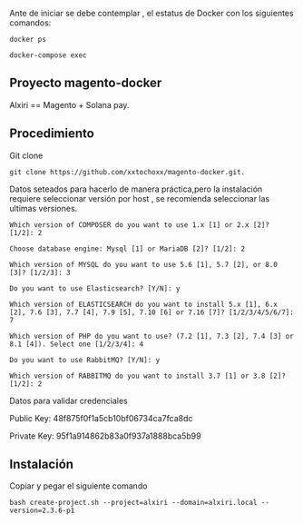 Ante de iniciar se debe contemplar , el estatus de Docker con los siguientes comandos:

```docker ps```

```docker-compose exec```


## Proyecto magento-docker

Alxiri == Magento + Solana pay.


## Procedimiento

Git clone 

```git clone https://github.com/xxtochoxx/magento-docker.git.```


 Datos seteados para hacerlo de manera práctica,pero la instalación requiere seleccionar versión por host , se recomienda seleccionar las ultimas versiones.

```Which version of COMPOSER do you want to use 1.x [1] or 2.x [2]? [1/2]: 2```

```Choose database engine: Mysql [1] or MariaDB [2]? [1/2]: 2```

```Which version of MYSQL do you want to use 5.6 [1], 5.7 [2], or 8.0 [3]? [1/2/3]: 3```

```Do you want to use Elasticsearch? [Y/N]: y```

```Which version of ELASTICSEARCH do you want to install 5.x [1], 6.x [2], 7.6 [3], 7.7 [4], 7.9 [5], 7.10 [6] or 7.16 [7]? [1/2/3/4/5/6/7]: 7```

```Which version of PHP do you want to use? (7.2 [1], 7.3 [2], 7.4 [3] or 8.1 [4]). Select one [1/2/3/4]: 4```

```Do you want to use RabbitMQ? [Y/N]: y```

```Which version of RABBITMQ do you want to install 3.7 [1] or 3.8 [2]? [1/2]: 2```

Datos para validar credenciales

Public Key: 48f875f0f1a5cb10bf06734ca7fca8dc
 
Private Key: 95f1a914862b83a0f937a1888bca5b99 

## Instalación
 
Copiar y pegar el siguiente comando

```bash create-project.sh --project=alxiri --domain=alxiri.local --version=2.3.6-p1```





